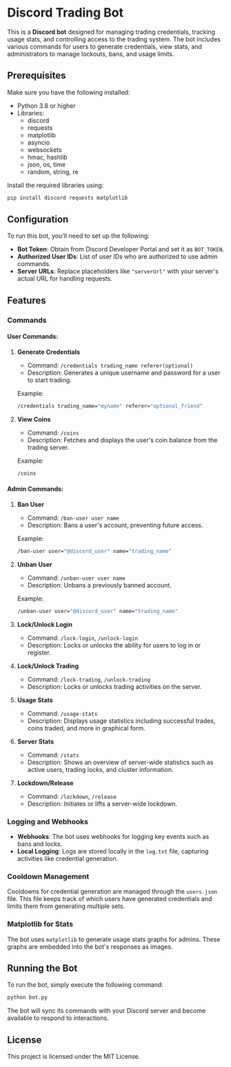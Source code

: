# Discord Trading Bot

This is a **Discord bot** designed for managing trading credentials, tracking usage stats, and controlling access to the trading system. The bot includes various commands for users to generate credentials, view stats, and administrators to manage lockouts, bans, and usage limits.

## Prerequisites

Make sure you have the following installed:
- Python 3.8 or higher
- Libraries: 
  - discord
  - requests
  - matplotlib
  - asyncio
  - websockets
  - hmac, hashlib
  - json, os, time
  - random, string, re

Install the required libraries using:
```bash
pip install discord requests matplotlib
```

## Configuration

To run this bot, you'll need to set up the following:

- **Bot Token**: Obtain from Discord Developer Portal and set it as `BOT_TOKEN`.
- **Authorized User IDs**: List of user IDs who are authorized to use admin commands.
- **Server URLs**: Replace placeholders like `"serverUrl"` with your server's actual URL for handling requests.

## Features

### Commands

#### User Commands:
1. **Generate Credentials**
   - Command: `/credentials trading_name referer(optional)`
   - Description: Generates a unique username and password for a user to start trading.
   
   Example:
   ```bash
   /credentials trading_name="myname" referer="optional_friend"
   ```

2. **View Coins**
   - Command: `/coins`
   - Description: Fetches and displays the user's coin balance from the trading server.
   
   Example:
   ```bash
   /coins
   ```

#### Admin Commands:
1. **Ban User**
   - Command: `/ban-user user name`
   - Description: Bans a user's account, preventing future access.

   Example:
   ```bash
   /ban-user user="@discord_user" name="trading_name"
   ```

2. **Unban User**
   - Command: `/unban-user user name`
   - Description: Unbans a previously banned account.

   Example:
   ```bash
   /unban-user user="@discord_user" name="trading_name"
   ```

3. **Lock/Unlock Login**
   - Command: `/lock-login`, `/unlock-login`
   - Description: Locks or unlocks the ability for users to log in or register.

4. **Lock/Unlock Trading**
   - Command: `/lock-trading`, `/unlock-trading`
   - Description: Locks or unlocks trading activities on the server.

5. **Usage Stats**
   - Command: `/usage-stats`
   - Description: Displays usage statistics including successful trades, coins traded, and more in graphical form.

6. **Server Stats**
   - Command: `/stats`
   - Description: Shows an overview of server-wide statistics such as active users, trading locks, and cluster information.

7. **Lockdown/Release**
   - Command: `/lockdown`, `/release`
   - Description: Initiates or lifts a server-wide lockdown.

### Logging and Webhooks

- **Webhooks**: The bot uses webhooks for logging key events such as bans and locks.
- **Local Logging**: Logs are stored locally in the `log.txt` file, capturing activities like credential generation.

### Cooldown Management

Cooldowns for credential generation are managed through the `users.json` file. This file keeps track of which users have generated credentials and limits them from generating multiple sets.

### Matplotlib for Stats

The bot uses `matplotlib` to generate usage stats graphs for admins. These graphs are embedded into the bot's responses as images.

## Running the Bot

To run the bot, simply execute the following command:
```bash
python bot.py
```

The bot will sync its commands with your Discord server and become available to respond to interactions.

## License

This project is licensed under the MIT License.
